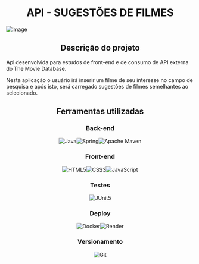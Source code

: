 <h1 align = 'center'>API - SUGESTÕES DE FILMES</h1>

![image](https://github.com/user-attachments/assets/5c4a8127-b59c-45d9-938f-c3d45ea7c09c)

<h2 align = 'center'>Descrição do projeto</h2>
<p>Api desenvolvida para estudos de front-end e de consumo de API externa do The Movie Database.</p>
 <p> Nesta aplicação o usuário irá inserir um filme de seu interesse no campo de pesquisa e após isto, será carregado sugestões de filmes semelhantes ao selecionado. </p>

<div align = 'center'>
<h2 align ='center'>Ferramentas utilizadas</h2>
<h3 align ='center'>Back-end</h3>

![Java](https://img.shields.io/badge/java-%23ED8B00.svg?style=for-the-badge&logo=openjdk&logoColor=white)![Spring](https://img.shields.io/badge/spring-%236DB33F.svg?style=for-the-badge&logo=spring&logoColor=white)![Apache Maven](https://img.shields.io/badge/Apache%20Maven-C71A36?style=for-the-badge&logo=Apache%20Maven&logoColor=white)


<h3 align = 'center'> Front-end</h3>

![HTML5](https://img.shields.io/badge/html5-%23E34F26.svg?style=for-the-badge&logo=html5&logoColor=white)![CSS3](https://img.shields.io/badge/css3-%231572B6.svg?style=for-the-badge&logo=css3&logoColor=white)![JavaScript](https://img.shields.io/badge/javascript-%23323330.svg?style=for-the-badge&logo=javascript&logoColor=%23F7DF1E)


<h3 align = 'center'> Testes</h3>

![JUnit5](https://img.shields.io/badge/JUnit-5.0-blueviolet)


<h3 align = 'center'> Deploy</h3>

![Docker](https://img.shields.io/badge/docker-%230db7ed.svg?style=for-the-badge&logo=docker&logoColor=white)![Render](https://img.shields.io/badge/Render-%46E3B7.svg?style=for-the-badge&logo=render&logoColor=white)

<h3 align = 'center'> Versionamento</h3>

![Git](https://img.shields.io/badge/git-%23F05033.svg?style=for-the-badge&logo=git&logoColor=white)

</div>


